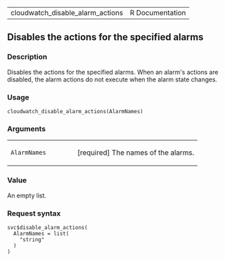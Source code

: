<table style="width: 100%;">
<tbody>
<tr class="odd">
<td>cloudwatch_disable_alarm_actions</td>
<td style="text-align: right;">R Documentation</td>
</tr>
</tbody>
</table>

## Disables the actions for the specified alarms

### Description

Disables the actions for the specified alarms. When an alarm's actions
are disabled, the alarm actions do not execute when the alarm state
changes.

### Usage

    cloudwatch_disable_alarm_actions(AlarmNames)

### Arguments

<table>
<colgroup>
<col style="width: 35%" />
<col style="width: 65%" />
</colgroup>
<tbody>
<tr class="odd">
<td><code
id="cloudwatch_disable_alarm_actions_:_AlarmNames">AlarmNames</code></td>
<td><p>[required] The names of the alarms.</p></td>
</tr>
</tbody>
</table>

### Value

An empty list.

### Request syntax

    svc$disable_alarm_actions(
      AlarmNames = list(
        "string"
      )
    )
